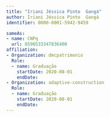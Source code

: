 ```yaml
---
title: "Iriani Jéssica Pinto  Gangá"
author: Iriani Jéssica Pinto  Gangá
identifier: 0000-0001-5942-9459

sameAs:
- name: CNPq
  url: 8596533347836400
affiliation:
- Organization: dmcpatrimonio
  Role:
  - name: Graduação
    startDate: 2020-08-01
    endDate: 
- Organization: adaptive-construction
  Role:
  - name: Graduação
    startDate: 2020-08-01
    endDate: 
---
```




